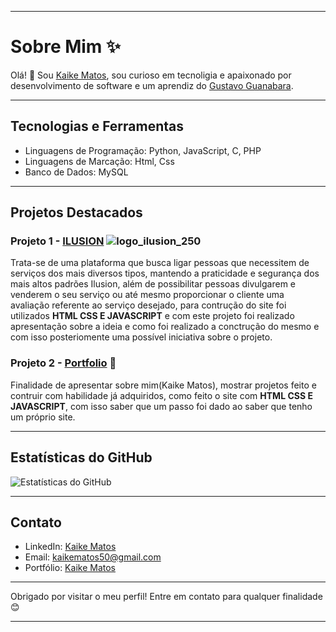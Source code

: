 
---

# Sobre Mim ✨

Olá! 👋 Sou [Kaike Matos](https://github.com/K6IK9), sou curioso em tecnoligia e apaixonado por desenvolvimento de software e um aprendiz do [Gustavo Guanabara](https://github.com/gustavoguanabara).

---

## Tecnologias e Ferramentas

- Linguagens de Programação: Python, JavaScript, C, PHP
- Linguagens de Marcação: Html, Css
- Banco de Dados: MySQL

---

## Projetos Destacados

### Projeto 1 - [ILUSION](https://k6ik9.github.io/Ilusin/) ![logo_ilusion_250](https://github.com/K6IK9/K6IK9/assets/123702490/40ca71fe-2f2f-4959-89e2-7a5a54a2226e)

Trata-se de uma plataforma que busca ligar pessoas que necessitem de serviços dos mais diversos tipos, mantendo a praticidade e segurança dos mais altos padrões Ilusion, além de possibilitar pessoas divulgarem e venderem o seu serviço ou até mesmo proporcionar o cliente uma avaliação referente ao serviço desejado, para contrução do site foi utilizados **HTML CSS E JAVASCRIPT** e com este projeto foi realizado apresentação sobre a ideia e como foi realizado a conctrução do mesmo e 
com isso posteriomente uma possível iniciativa sobre o projeto.


### Projeto 2 - [Portfolio](https://k6ik9.github.io/Portfolio/) 🔭

Finalidade de apresentar sobre mim(Kaike Matos), mostrar projetos feito e contruir com habilidade já adquiridos, como feito o site com **HTML CSS E JAVASCRIPT**, com isso saber que um passo foi dado ao saber que tenho um próprio site.

---

## Estatísticas do GitHub

![Estatísticas do GitHub](https://github-readme-stats.vercel.app/api?username=K6IK9&show_icons=true&theme=radical)

---

## Contato

- LinkedIn: [Kaike Matos](https://www.linkedin.com/in/kaike-matos-b55478222/)
- Email: kaikematos50@gmail.com
- Portfólio: [Kaike Matos](https://k6ik9.github.io/Portfolio/)

---

Obrigado por visitar o meu perfil! Entre em contato para qualquer finalidade 😊

---
